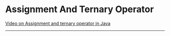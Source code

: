 # Assignment And Ternary Operator

[Video on Assignment and ternary operator in Java](https://drive.google.com/file/d/1qSibl6Zm2Q_PIpk3JKREG7LF-eYpbYs4/view?usp=sharing)

<hr>
